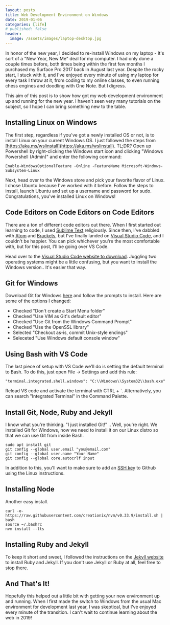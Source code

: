 ```yaml
---
layout: posts
title: Web Development Environment on Windows
date: 2019-01-06
categories: [life]
# published: false
header:
  image: /assets/images/laptop-desktop.jpg
---
```


In honor of the new year, I decided to re-install Windows on my laptop - It's sort of a "New Year, New Me" deal for my computer. I had only done a couple times before, both times being within the first few months I purchased my Surface Pro 2017 back in August last year. Despite the rocky start, I stuck with it, and I've enjoyed every minute of using my laptop for every task I throw at it, from coding to my online classes, to even running chess engines and doodling with One Note. But I digress. 

This aim of this post is to show how got my web development environment up and running for the new year. I haven't seen very many tutorials on the subject, so I hope I can bring something new to the table. 

## Installing Linux on Windows

The first step, regardless if you've got a newly installed OS or not, is to install Linux on your current Windows OS. I just followed the steps from [https://aka.ms/wslinstall](https://aka.ms/wslinstall). TL;DR? Open up Powershell by right-clicking the Windows start icon and clicking "Windows Powershell (Admin)" and enter the following command:

```
Enable-WindowsOptionalFeature -Online -FeatureName Microsoft-Windows-Subsystem-Linux
```

Next, head over to the Windows store and pick your favorite flavor of Linux. I chose Ubuntu because I've worked with it before. Follow the steps to install, launch Ubuntu and set up a username and password for sudo. Congratulations, you've installed Linux on Windows! 

## Code Editors on Code Editors on Code Editors

There are a ton of different code editors out there. When I first started out learning to code, I used [Sublime Text](https://www.sublimetext.com/) religiously. Since then, I've dabbled with [Atom](https://atom.io/) and [Brackets](http://brackets.io/), but I've finally landed on [Visual Studio Code](https://code.visualstudio.com/), and I couldn't be happier. You can pick whichever you're the most comfortable with, but for this post, I'll be going over VS Code. 

Head over to the [Visual Studio Code website to download](https://code.visualstudio.com/). Juggling two operating systems might be a little confusing, but you want to install the Windows version.. It's easier that way. 

## Git for Windows

Download Git for Windows [here](https://git-scm.com/) and follow the prompts to install. Here are some of the options I changed:
- Checked "Don't create a Start Menu folder"
- Checked "Use VIM as Git's default editor"
- Checked "Use Git from the Windows Command Prompt"
- Checked "Use the OpenSSL library"
- Selected "Checkout as-is, commit Unix-style endings"
- Seleceted "Use Windows default console window"

## Using Bash with VS Code

The last piece of setup with VS Code we'll do is setting the default terminal to Bash. To do this, just open File -> Settings and add this rule:

```
"terminal.integrated.shell.windows": "C:\\Windows\\System32\\bash.exe"
```
Reload VS code and activate the terminal with CTRL + `. Alternatively, you can search "Integrated Terminal" in the Command Palette.

## Install Git, Node, Ruby and Jekyll

I know what you're thinking. "I just installed Git!" .. Well, you're right. We installed Git for Windows, now we need to install it on our Linux distro so that we can use Git from inside Bash. 

```
sudo apt install git
git config --global user.email "you@email.com"
git config --global user.name "Your Name"
git config --global core.autocrlf input
```

In addition to this, you'll want to make sure to add an [SSH key](https://help.github.com/articles/adding-a-new-ssh-key-to-your-github-account/#platform-linux) to Github using the Linux instructions. 

## Installing Node

Another easy install.

```
curl -o- https://raw.githubusercontent.com/creationix/nvm/v0.33.9/install.sh | bash
source ~/.bashrc
nvm install --lts
```

## Installing Ruby and Jekyll

To keep it short and sweet, I followed the instructions on the [Jekyll website](https://jekyllrb.com/docs/installation/windows/) to install Ruby and Jekyll. If you don't use Jekyll or Ruby at all, feel free to stop there.

## And That's It!

Hopefully this helped out a little bit with getting your new environment up and running. When I first made the switch to Windows from the usual Mac environment for development last year, I was skeptical, but I've enjoyed every minute of the transition. I can't wait to continue learning about the web in 2019!